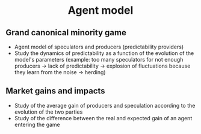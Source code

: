 <h1 align='center'> Agent model </h1>

## Grand canonical minority game
- Agent model of speculators and producers (predictability providers)
- Study the dynamics of predictability as a function of the evolution of the model's parameters (example: too many speculators for not enough producers -> lack of predictability -> explosion of fluctuations because they learn from the noise -> herding)

## Market gains and impacts 
- Study of the average gain of producers and speculation according to the evolution of the two parties
- Study of the difference between the real and expected gain of an agent entering the game
